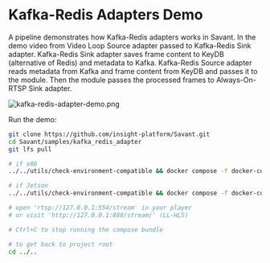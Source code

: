 # Kafka-Redis Adapters Demo

A pipeline demonstrates how Kafka-Redis adapters works in Savant. In the demo video from Video Loop Source adapter passed to Kafka-Redis Sink adapter. Kafka-Redis Sink adapter saves frame content to KeyDB (alternative of Redis) and metadata to Kafka. Kafka-Redis Source adapter reads metadata from Kafka and frame content from KeyDB and passes it to the module. Then the module passes the processed frames to Always-On-RTSP Sink adapter.

![kafka-redis-adapter-demo.png](assets/kafka-redis-adapter-demo.png)

Run the demo:

```bash
git clone https://github.com/insight-platform/Savant.git
cd Savant/samples/kafka_redis_adapter
git lfs pull

# if x86
../../utils/check-environment-compatible && docker compose -f docker-compose.x86.yml up

# if Jetson
../../utils/check-environment-compatible && docker compose -f docker-compose.l4t.yml up

# open 'rtsp://127.0.0.1:554/stream' in your player
# or visit 'http://127.0.0.1:888/stream/' (LL-HLS)

# Ctrl+C to stop running the compose bundle

# to get back to project root
cd ../..
```
